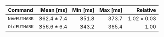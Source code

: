 | Command | Mean [ms] | Min [ms] | Max [ms] | Relative |
|:---|---:|---:|---:|---:|
| `NewFUTHARK` | 362.4 ± 7.4 | 351.8 | 373.7 | 1.02 ± 0.03 |
| `OldFUTHARK` | 356.6 ± 6.4 | 343.2 | 365.4 | 1.00 |
